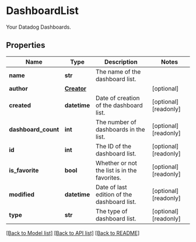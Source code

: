 # DashboardList

Your Datadog Dashboards.

## Properties

| Name                | Type                      | Description                                  | Notes                 |
| ------------------- | ------------------------- | -------------------------------------------- | --------------------- |
| **name**            | **str**                   | The name of the dashboard list.              |
| **author**          | [**Creator**](Creator.md) |                                              | [optional]            |
| **created**         | **datetime**              | Date of creation of the dashboard list.      | [optional] [readonly] |
| **dashboard_count** | **int**                   | The number of dashboards in the list.        | [optional] [readonly] |
| **id**              | **int**                   | The ID of the dashboard list.                | [optional] [readonly] |
| **is_favorite**     | **bool**                  | Whether or not the list is in the favorites. | [optional] [readonly] |
| **modified**        | **datetime**              | Date of last edition of the dashboard list.  | [optional] [readonly] |
| **type**            | **str**                   | The type of dashboard list.                  | [optional] [readonly] |

[[Back to Model list]](README.md#documentation-for-models) [[Back to API list]](README.md#documentation-for-api-endpoints) [[Back to README]](README.md)
